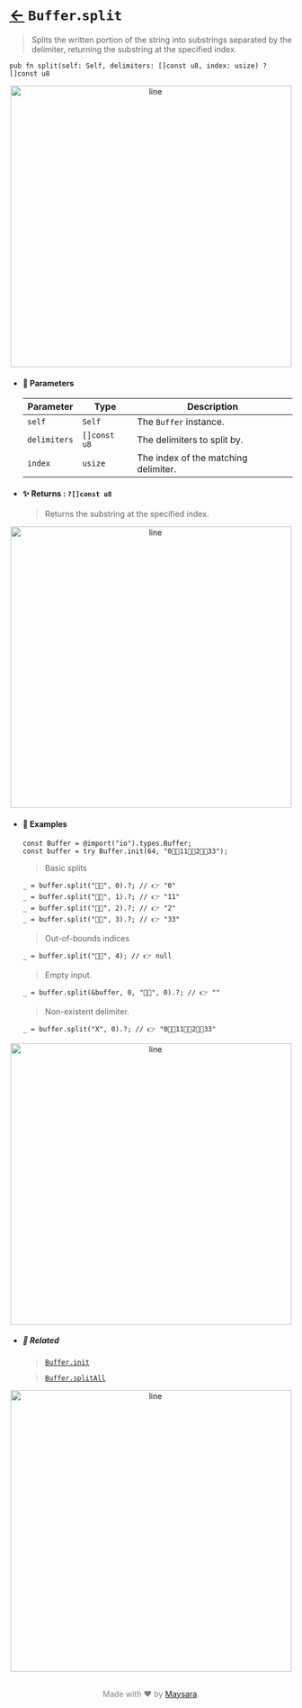# [←](../Buffer.md) `Buffer`.`split`

> Splits the written portion of the string into substrings separated by the delimiter, returning the substring at the specified index.

```zig
pub fn split(self: Self, delimiters: []const u8, index: usize) ?[]const u8
```


<div align="center">
<img src="https://raw.githubusercontent.com/maysara-elshewehy/io-bench/refs/heads/main/dist/img/md/line.png" alt="line" style="width:500px;"/>
</div>

- #### 🧩 Parameters

    | Parameter    | Type         | Description                          |
    | ------------ | ------------ | ------------------------------------ |
    | `self`       | `Self`       | The `Buffer` instance.               |
    | `delimiters` | `[]const u8` | The delimiters to split by.          |
    | `index`      | `usize`      | The index of the matching delimiter. |

- #### ✨ Returns : `?[]const u8`

    > Returns the substring at the specified index.

<div align="center">
<img src="https://raw.githubusercontent.com/maysara-elshewehy/io-bench/refs/heads/main/dist/img/md/line.png" alt="line" style="width:500px;"/>
</div>

- #### 🧪 Examples

    ```zig
    const Buffer = @import("io").types.Buffer;
    const buffer = try Buffer.init(64, "0👨‍🏭11👨‍🏭2👨‍🏭33");
    ```

    > Basic splits
    ```zig
    _ = buffer.split("👨‍🏭", 0).?; // 👉 "0"
    _ = buffer.split("👨‍🏭", 1).?; // 👉 "11"
    _ = buffer.split("👨‍🏭", 2).?; // 👉 "2"
    _ = buffer.split("👨‍🏭", 3).?; // 👉 "33"
    ```

    > Out-of-bounds indices
    ```zig
    _ = buffer.split("👨‍🏭", 4); // 👉 null
    ```

    > Empty input.
    ```zig
    _ = buffer.split(&buffer, 0, "👨‍🏭", 0).?; // 👉 ""
    ```

    > Non-existent delimiter.
    ```zig
    _ = buffer.split("X", 0).?; // 👉 "0👨‍🏭11👨‍🏭2👨‍🏭33"
    ```

<div align="center">
<img src="https://raw.githubusercontent.com/maysara-elshewehy/io-bench/refs/heads/main/dist/img/md/line.png" alt="line" style="width:500px;"/>
</div>

- ##### 🔗 Related

  > [`Buffer.init`](./init.md)

  > [`Buffer.splitAll`](./splitAll.md)

<div align="center">
<img src="https://raw.githubusercontent.com/maysara-elshewehy/io-bench/refs/heads/main/dist/img/md/line.png" alt="line" style="width:500px;"/>
</div>

<p align="center" style="color:grey;"><br />Made with ❤️ by <a href="http://github.com/maysara-elshewehy" target="blank">Maysara</a>.</p>